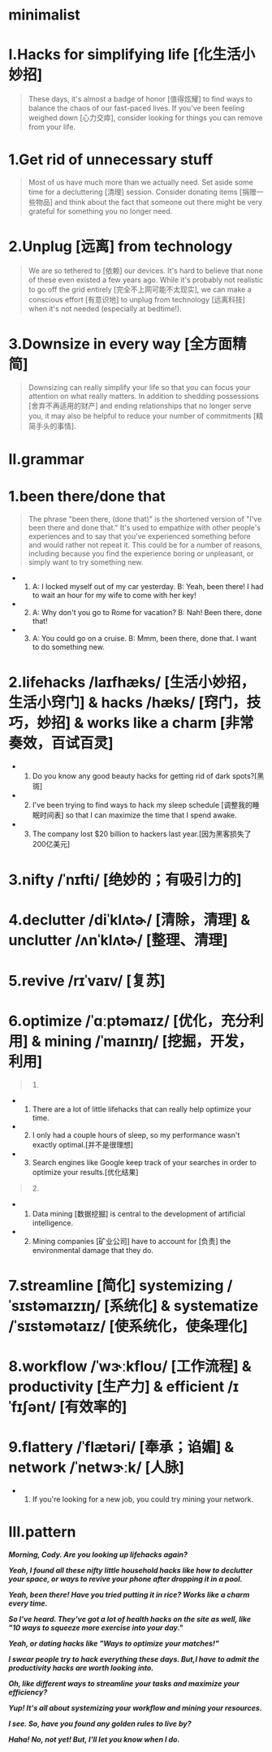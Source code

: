 # minimalist
# I.Hacks for simplifying life [化生活小妙招]
> These days, it's almost a badge of honor [值得炫耀] to find ways to balance the chaos of our fast-paced lives. If you've been feeling weighed down [心力交瘁], consider looking for things you can remove from your life. 

# 1.Get rid of unnecessary stuff
> Most of us have much more than we actually need. Set aside some time for a decluttering [清理] session. Consider donating items [捐赠一些物品] and think about the fact that someone out there might be very grateful for something you no longer need. 

# 2.Unplug [远离] from technology
> We are so tethered to [依赖] our devices. It's hard to believe that none of these even existed a few years ago. While it's probably not realistic to go off the grid entirely [完全不上网可能不太现实], we can make a conscious effort [有意识地] to unplug from technology [远离科技] when it's not needed (especially at bedtime!). 

# 3.Downsize in every way [全方面精简]
> Downsizing can really simplify your life so that you can focus your attention on what really matters. In addition to shedding possessions [舍弃不再适用的财产] and ending relationships that no longer serve you, it may also be helpful to reduce your number of commitments [精简手头的事情].

# II.grammar
# 1.been there/done that 
> The phrase "been there, (done that)" is the shortened version of "I've been there and done that." It's used to empathize with other people's experiences and to say that you've experienced something before and would rather not repeat it. This could be for a number of reasons, including because you find the experience boring or unpleasant, or simply want to try something new.

- 1. A: I locked myself out of my car yesterday. B: Yeah, been there! I had to wait an hour for my wife to come with her key!

- 2. A: Why don't you go to Rome for vacation? B: Nah! Been there, done that!

- 3. A: You could go on a cruise. B: Mmm, been there, done that. I want to do something new.

# 2.lifehacks /laɪfhæks/ [生活小妙招，生活小窍门] & hacks /hæks/ [窍门，技巧，妙招] & works like a charm [非常奏效，百试百灵]

- 1. Do you know any good beauty hacks for getting rid of dark spots?[黑斑]

- 2. I've been trying to find ways to hack my sleep schedule [调整我的睡眠时间表] so that I can maximize the time that I spend awake.

- 3. The company lost $20 billion to hackers last year.[因为黑客损失了200亿美元]

# 3.nifty /ˈnɪfti/ [绝妙的；有吸引力的]  

# 4.declutter /diˈklʌtɚ/ [清除，清理] & unclutter /ʌnˈklʌtɚ/ [整理、清理]

# 5.revive /rɪˈvaɪv/ [复苏]

# 6.optimize /ˈɑːptəmaɪz/ [优化，充分利用] & mining /ˈmaɪnɪŋ/ [挖掘，开发，利用]
> 1)

- 1. There are a lot of little lifehacks that can really help optimize your time.

- 2. I only had a couple hours of sleep, so my performance wasn't exactly optimal.[并不是很理想]

- 3. Search engines like Google keep track of your searches in order to optimize your results.[优化结果]

> 2)
- 1. Data mining [数据挖掘] is central to the development of artificial intelligence.

- 2. Mining companies [矿业公司] have to account for [负责] the environmental damage that they do.

# 7.streamline [简化] systemizing /ˈsɪstəmaɪzɪŋ/ [系统化] & systematize /ˈsɪstəmətaɪz/ [使系统化，使条理化]

# 8.workflow /ˈwɝːkfloʊ/ [工作流程] & productivity [生产力] & efficient /ɪˈfɪʃənt/ [有效率的]

# 9.flattery /ˈflætəri/ [奉承；谄媚] &  network /ˈnetwɝːk/ [人脉] 

- 1. If you're looking for a new job, you could try mining your network.





# III.pattern
***Morning, Cody. Are you looking up lifehacks again?***

***Yeah, I found all these nifty little household hacks like how to declutter your space, or ways to revive your phone after dropping it in a pool.***

***Yeah, been there! Have you tried putting it in rice? Works like a charm every time.***

***So I've heard. They've got a lot of health hacks on the site as well, like "10 ways to squeeze more exercise into your day."***

***Yeah, or dating hacks like "Ways to optimize your matches!"***

***I swear people try to hack everything these days. But,I have to admit the productivity hacks are worth looking into.***

***Oh, like different ways to streamline your tasks and maximize your efficiency?***

***Yup! It's all about systemizing your workflow and mining your resources.***

***I see. So, have you found any golden rules to live by?***

***Haha! No, not yet! But, I'll let you know when I do.***







